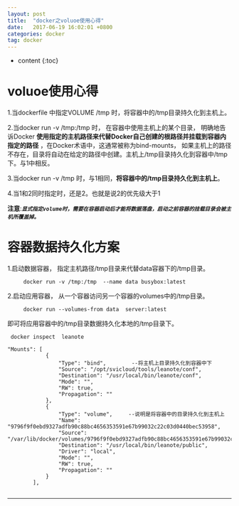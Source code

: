 ```yaml
---
layout: post
title:  "docker之voluoe使用心得"
date:   2017-06-19 16:02:01 +0800
categories: docker
tag: docker
---
```


* content
{:toc}




# voluoe使用心得
1.当dockerfile 中指定VOLUME /tmp 时，将容器中的/tmp目录持久化到主机上。

2.当docker run -v /tmp:/tmp 时， 在容器中使用主机上的某个目录， 明确地告诉Docker **使用指定的主机路径来代替Docker自己创建的根路径并挂载到容器内指定的路径** ，在Docker术语中，这通常被称为bind-mounts， 如果主机上的路径不存在，目录将自动在给定的路径中创建。主机上/tmp目录持久化到容器中/tmp下。与1中相反。

3.当docker run -v /tmp 时，与1相同，**将容器中的/tmp目录持久化到主机上**。

4.当1和2同时指定时，还是2。也就是说2的优先级大于1

**注意**:***`显式指定volume时，需要在容器启动后才能将数据落盘，启动之前容器的挂载目录会被主机所覆盖掉。`***

# 容器数据持久化方案
1.启动数据容器， 指定主机路径/tmp目录来代替data容器下的/tmp目录。
```
     docker run -v /tmp:/tmp  --name data busybox:latest
```
2.启动应用容器， 从一个容器访问另一个容器的volumes中的/tmp目录。
```
     docker run --volumes-from data  server:latest
```

即可将应用容器中的/tmp目录数据持久化本地的/tmp目录下。

```
 docker inspect  leanote

"Mounts": [
            {
                "Type": "bind",        --将主机上目录持久化到容器中下
                "Source": "/opt/svicloud/tools/leanote/conf",
                "Destination": "/usr/local/bin/leanote/conf",
                "Mode": "",
                "RW": true,
                "Propagation": ""
            },
            {
                "Type": "volume",     --说明是将容器中的目录持久化到主机上
                "Name": "9796f9f0ebd9327adfb90c88bc4656353591e67b99032c22c03d0440bec53958",
                "Source": "/var/lib/docker/volumes/9796f9f0ebd9327adfb90c88bc4656353591e67b99032c22c03d0440bec53958/_data",
                "Destination": "/usr/local/bin/leanote/public",
                "Driver": "local",
                "Mode": "",
                "RW": true,
                "Propagation": ""
            }
        ],
        
``` 

************************



